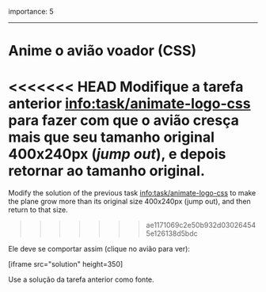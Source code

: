 importance: 5

---

# Anime o avião voador (CSS)

<<<<<<< HEAD
Modifique a tarefa anterior <info:task/animate-logo-css> para fazer com que o avião cresça mais que seu tamanho original 400x240px (*jump out*), e depois retornar ao tamanho original.
=======
Modify the solution of the previous task <info:task/animate-logo-css> to make the plane grow more than its original size 400x240px (jump out), and then return to that size.
>>>>>>> ae1171069c2e50b932d030264545e126138d5bdc

Ele deve se comportar assim (clique no avião para ver):

[iframe src="solution" height=350]

Use a solução da tarefa anterior como fonte.
